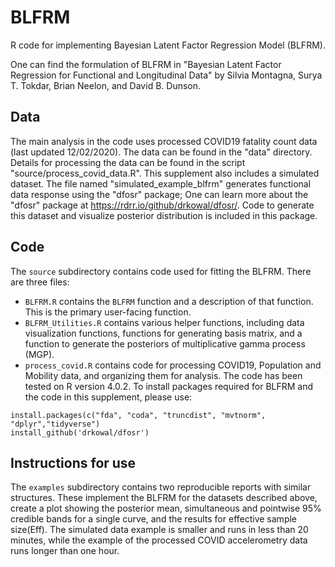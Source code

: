 # BLFRM
R code for implementing Bayesian Latent Factor Regression Model (BLFRM). 

One can find the formulation of BLFRM in "Bayesian Latent Factor Regression for Functional and Longitudinal Data" by Silvia Montagna, Surya T. Tokdar, Brian Neelon, and David B. Dunson.


## Data

The main analysis in the code uses processed COVID19 fatality count data (last updated 12/02/2020). The data can be found in the "data" directory. Details for processing the data can be found in the script "source/process_covid_data.R". 
This supplement also includes a simulated dataset. The file named "simulated_example_blfrm" generates functional data response using the "dfosr" package; One can learn more about the "dfosr" package at https://rdrr.io/github/drkowal/dfosr/. Code to generate this dataset and visualize posterior distribution is included in this package. 


## Code

The `source` subdirectory contains code used for fitting the BLFRM. There are three files:

* `BLFRM.R` contains the `BLFRM` function and a description of that function. This is the primary user-facing function. 
* `BLFRM_Utilities.R` contains various helper functions, including data visualization functions, functions for generating basis matrix, and a function to generate the posteriors of multiplicative gamma process (MGP). 
* `process_covid.R` contains code for processing COVID19, Population and Mobility data, and organizing them for analysis.
The code has been tested on R version 4.0.2. To install packages required for BLFRM and the code in this supplement, please use:

```{r}
install.packages(c("fda", "coda", "truncdist", "mvtnorm", "dplyr","tidyverse")
install_github('drkowal/dfosr')
```


## Instructions for use

The `examples` subdirectory contains two reproducible reports with similar structures. These implement the BLFRM for the datasets described above, create a plot showing the posterior mean, simultaneous and pointwise 95% credible bands for a single curve, and the results for effective sample size(Eff). The simulated data example is smaller and runs in less than 20 minutes, while the example of the processed COVID accelerometry data runs longer than one hour. 
